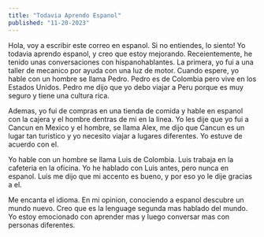 ```yaml
---
title: "Todavia Aprendo Espanol"
published: "11-20-2023"
---
```

Hola, voy a escribir este correo en espanol. Si no entiendes, lo siento! Yo todavia aprendo espanol, y creo que estoy mejorando.
Receientemente, he tenido unas conversaciones con hispanohablantes. La primera, yo fui a una taller de mecanico por ayuda con una luz de motor. Cuando espere, yo hable con un hombre se llama Pedro. Pedro es de Colombia pero vive en los Estados Unidos. Pedro me dijo que yo debo viajar a Peru porque es muy seguro y tiene una cultura rica.

Ademas, yo fui de compras en una tienda de comida y hable en espanol con la cajera y el hombre dentras de mi en la linea. Yo les dije que yo fui a Cancun en Mexico y el hombre, se llama Alex, me dijo que Cancun es un lugar tan turistico y yo necesito viajar a lugares diferentes. Yo estuve de acuerdo con el.

Yo hable con un hombre se llama Luis de Colombia. Luis trabaja en la cafeteria en la oficina. Yo he hablado con Luis antes, pero nunca en espanol. Luis me dijo que mi accento es bueno, y por eso yo le dije gracias a el.

Me encanta el idioma. En mi opinion, conociendo a espanol descubre un mundo nuevo. Creo que es la lenguage segunda mas hablado del mundo. Yo estoy emocionado con aprender mas y luego conversar mas con personas diferentes.